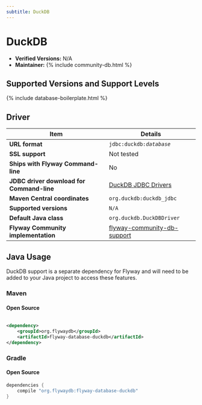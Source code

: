 ```yaml
---
subtitle: DuckDB
---
```

# DuckDB
- **Verified Versions:** N/A
- **Maintainer:** {% include community-db.html %}

## Supported Versions and Support Levels

{% include database-boilerplate.html %}

## Driver

| Item                                | Details                                                           |
| ----------------------------------- | ----------------------------------------------------------------- |
| **URL format**                      | <code>jdbc:duckdb:<i>database</i></code>                          |
| **SSL support**                     | Not tested                                                        |
| **Ships with Flyway Command-line**  | No                                                                |
| **JDBC driver download for Command-line** | [DuckDB JDBC Drivers](https://duckdb.org/docs/installation/?version=stable&environment=java&download_method=direct) |
| **Maven Central coordinates**       | `org.duckdb:duckdb_jdbc`                                          |
| **Supported versions**              | `N/A`                                                             |
| **Default Java class**              | `org.duckdb.DuckDBDriver`                                         |
| **Flyway Community implementation** | [flyway-community-db-support](https://github.com/flyway/flyway-community-db-support/tree/main/flyway-database-duckdb) |


## Java Usage

DuckDB support is a separate dependency for Flyway and will need to be added to your Java project to access these features.

### Maven

#### Open Source

```xml

<dependency>
    <groupId>org.flywaydb</groupId>
    <artifactId>flyway-database-duckdb</artifactId>
</dependency>
```

### Gradle

#### Open Source

```groovy
dependencies {
    compile "org.flywaydb:flyway-database-duckdb"
}
```